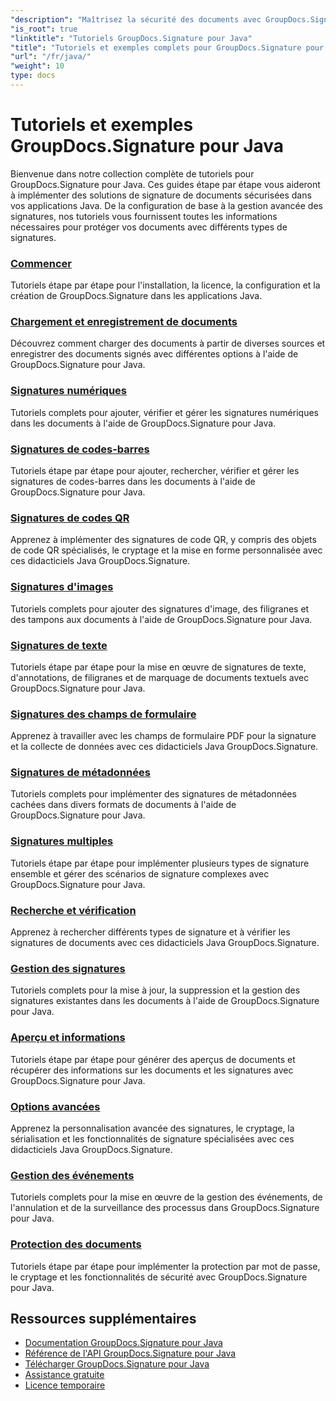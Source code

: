 ```yaml
---
"description": "Maîtrisez la sécurité des documents avec GroupDocs.Signature pour Java - Tutoriels complets pour signer, vérifier, mettre à jour, supprimer des signatures, extraire des métadonnées et gérer efficacement des documents dans des applications Java."
"is_root": true
"linktitle": "Tutoriels GroupDocs.Signature pour Java"
"title": "Tutoriels et exemples complets pour GroupDocs.Signature pour Java"
"url": "/fr/java/"
"weight": 10
type: docs
---
```

# Tutoriels et exemples GroupDocs.Signature pour Java

Bienvenue dans notre collection complète de tutoriels pour GroupDocs.Signature pour Java. Ces guides étape par étape vous aideront à implémenter des solutions de signature de documents sécurisées dans vos applications Java. De la configuration de base à la gestion avancée des signatures, nos tutoriels vous fournissent toutes les informations nécessaires pour protéger vos documents avec différents types de signatures.

### [Commencer](./getting-started/)
Tutoriels étape par étape pour l'installation, la licence, la configuration et la création de GroupDocs.Signature dans les applications Java.

### [Chargement et enregistrement de documents](./document-loading-saving/)
Découvrez comment charger des documents à partir de diverses sources et enregistrer des documents signés avec différentes options à l'aide de GroupDocs.Signature pour Java.

### [Signatures numériques](./digital-signatures/)
Tutoriels complets pour ajouter, vérifier et gérer les signatures numériques dans les documents à l'aide de GroupDocs.Signature pour Java.

### [Signatures de codes-barres](./barcode-signatures/)
Tutoriels étape par étape pour ajouter, rechercher, vérifier et gérer les signatures de codes-barres dans les documents à l'aide de GroupDocs.Signature pour Java.

### [Signatures de codes QR](./qr-code-signatures/)
Apprenez à implémenter des signatures de code QR, y compris des objets de code QR spécialisés, le cryptage et la mise en forme personnalisée avec ces didacticiels Java GroupDocs.Signature.

### [Signatures d'images](./image-signatures/)
Tutoriels complets pour ajouter des signatures d'image, des filigranes et des tampons aux documents à l'aide de GroupDocs.Signature pour Java.

### [Signatures de texte](./text-signatures/)
Tutoriels étape par étape pour la mise en œuvre de signatures de texte, d'annotations, de filigranes et de marquage de documents textuels avec GroupDocs.Signature pour Java.

### [Signatures des champs de formulaire](./form-field-signatures/)
Apprenez à travailler avec les champs de formulaire PDF pour la signature et la collecte de données avec ces didacticiels Java GroupDocs.Signature.

### [Signatures de métadonnées](./metadata-signatures/)
Tutoriels complets pour implémenter des signatures de métadonnées cachées dans divers formats de documents à l'aide de GroupDocs.Signature pour Java.

### [Signatures multiples](./multiple-signatures/)
Tutoriels étape par étape pour implémenter plusieurs types de signature ensemble et gérer des scénarios de signature complexes avec GroupDocs.Signature pour Java.

### [Recherche et vérification](./search-verification/)
Apprenez à rechercher différents types de signature et à vérifier les signatures de documents avec ces didacticiels Java GroupDocs.Signature.

### [Gestion des signatures](./signature-management/)
Tutoriels complets pour la mise à jour, la suppression et la gestion des signatures existantes dans les documents à l'aide de GroupDocs.Signature pour Java.

### [Aperçu et informations](./preview-info/)
Tutoriels étape par étape pour générer des aperçus de documents et récupérer des informations sur les documents et les signatures avec GroupDocs.Signature pour Java.

### [Options avancées](./advanced-options/)
Apprenez la personnalisation avancée des signatures, le cryptage, la sérialisation et les fonctionnalités de signature spécialisées avec ces didacticiels Java GroupDocs.Signature.

### [Gestion des événements](./event-handling/)
Tutoriels complets pour la mise en œuvre de la gestion des événements, de l'annulation et de la surveillance des processus dans GroupDocs.Signature pour Java.

### [Protection des documents](./document-protection/)
Tutoriels étape par étape pour implémenter la protection par mot de passe, le cryptage et les fonctionnalités de sécurité avec GroupDocs.Signature pour Java.

## Ressources supplémentaires

- [Documentation GroupDocs.Signature pour Java](https://docs.groupdocs.com./)
- [Référence de l'API GroupDocs.Signature pour Java](https://reference.groupdocs.com./)
- [Télécharger GroupDocs.Signature pour Java](https://releases.groupdocs.com./)
- [Assistance gratuite](https://forum.groupdocs.com/)
- [Licence temporaire](https://purchase.groupdocs.com/temporary-license/)